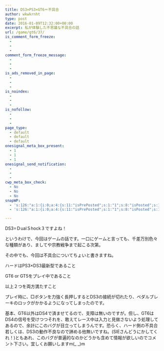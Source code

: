 ```yaml
---
title: DS3×PS3×GT6＝不具合
author: wkwkrnht
type: post
date: 2016-01-09T12:32:00+00:00
excerpt: 私が体験した不思議な不具合の話
url: /game/gt6/37/
is_comment_form_freeze:
  - 
  - 
  - 
comment_form_freeze_message:
  - 
  - 
  - 
is_ads_removed_in_page:
  - 
  - 
  - 
is_noindex:
  - 
  - 
  - 
is_nofollow:
  - 
  - 
  - 
page_type:
  - default
  - default
  - default
onesignal_meta_box_present:
  - 1
  - 1
  - 1
onesignal_send_notification:
  - 
  - 
  - 
cwp_meta_box_check:
  - No
  - No
  - No
snapWP:
  - 's:126:"a:1:{i:0;a:4:{s:11:"isPrePosted";s:1:"1";s:8:"isPosted";s:1:"1";s:4:"pgID";s:3:"703";s:5:"pDate";s:19:"2016-11-03 10:13:35";}}";'
  - 's:126:"a:1:{i:0;a:4:{s:11:"isPrePosted";s:1:"1";s:8:"isPosted";s:1:"1";s:4:"pgID";s:3:"703";s:5:"pDate";s:19:"2016-11-03 10:13:35";}}";'

---
```

DS3=ＤualＳhock３ですよね！
  
というわけで、今回はゲームの話です。一口にゲームと言っても、千差万別色々な種類があり、ましてや宗教戦争まで起こる次第。
  
その中でも、今回は不具合についてちょいと書きますね。

ハードはPS3×DS3最新型であること

GT6 or GT5をプレイ中であること

以上２つを両方満たすこと
  
プレイ時に、□ボタンを力強く長押しするとDS3の接続が切れたり、ペダルブレーキのロックがかかるようになってしまったのです。
  
基本、GT6以外はDS4で済ませてるので、支障は無いのですが。但し、GT6はDS4の信号を受けつつそれを、敢えてレース中は入力と見做さないよう処理してあるので、余計にこのバグが目立ってしまうんです。恐らく、ハード側の不具合若しくは、DS3の動作不良なので諦める他無いですね。(SIEさんどうにかしてくれ！)ともあれ、このバグが普遍的なのかどうかも含めて情報が欲しいのでコメント下さい。宜しくお願いしますm(_ _)m